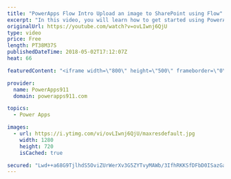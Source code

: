 ```yaml
---
title: "PowerApps Flow Intro Upload an image to SharePoint using Flow"
excerpt: "In this video, you will learn how to get started using PowerApps and Flow. You will learn how to build an app that saves images with metadata and upload that to SharePoint and then get a link to the file back from SharePoint. Pretty cool stuff and a must in your toolbelt as you become more awesome at"
originalUrl: https://youtube.com/watch?v=ovLIwnj6QjU
type: video
price: Free
length: PT38M37S
publishedDateTime: 2018-05-02T17:12:07Z
heat: 66

featuredContent: "<iframe width=\"800\" height=\"500\" frameborder=\"0\" src=\"https://www.youtube.com/embed/ovLIwnj6QjU\" allow=\"accelerometer; autoplay; encrypted-media; gyroscope; picture-in-picture\" allowfullscreen></iframe>"

provider:
  name: PowerApps911
  domain: powerapps911.com

topics:
  - Power Apps

images:
  - url: https://i.ytimg.com/vi/ovLIwnj6QjU/maxresdefault.jpg
    width: 1280
    height: 720
    isCached: true

secured: "Lwd++a68G9TjlhdS5OviZUrWerXv3G5ZYTvyMAWb/3IfhRKKSfDFbD0ISazGaMh2DUcHRQvlbJXYgO1ygOM3KTWDjY73wFusFRhksqVxmLKt7uImtqtWHwc+BEhBqRANYi8GxoRB0KFv1jzqHgI5/GrlX6M6lzoK4iS3bxdk6j/gLulnK6cbcGMojrlXzgNAoFc/CZ1nydsOCRqEgjSN1MWygDzs4n6Zt9mrdqprS8qRupK/s//7J+rhaW1lDuQCkkcxxoP10HD5a8Lmt5DbN9crdBsDnjgA9LDFaaPEWAnZd6wAxZVO7aQP9svcqLIFqFOg6KTtHOWBn7Jwi8Bws+FJnIK0lorz0jvklyOjKPBD9+CDEvQzwKi2rW1Jp80dQOl7oFosu5DeWSkZqYKe/Zme4GghU0Q4w1JI5yAZ/3w=;Hpy6QP58dqFQsbECijAbvg=="
---
```


